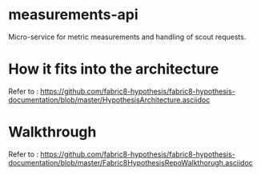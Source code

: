 # measurements-api
Micro-service for metric measurements and handling of scout requests.

# How it fits into the architecture
Refer to : https://github.com/fabric8-hypothesis/fabric8-hypothesis-documentation/blob/master/HypothesisArchitecture.asciidoc

# Walkthrough
Refer to : https://github.com/fabric8-hypothesis/fabric8-hypothesis-documentation/blob/master/Fabric8HypothesisRepoWalkthorugh.asciidoc

